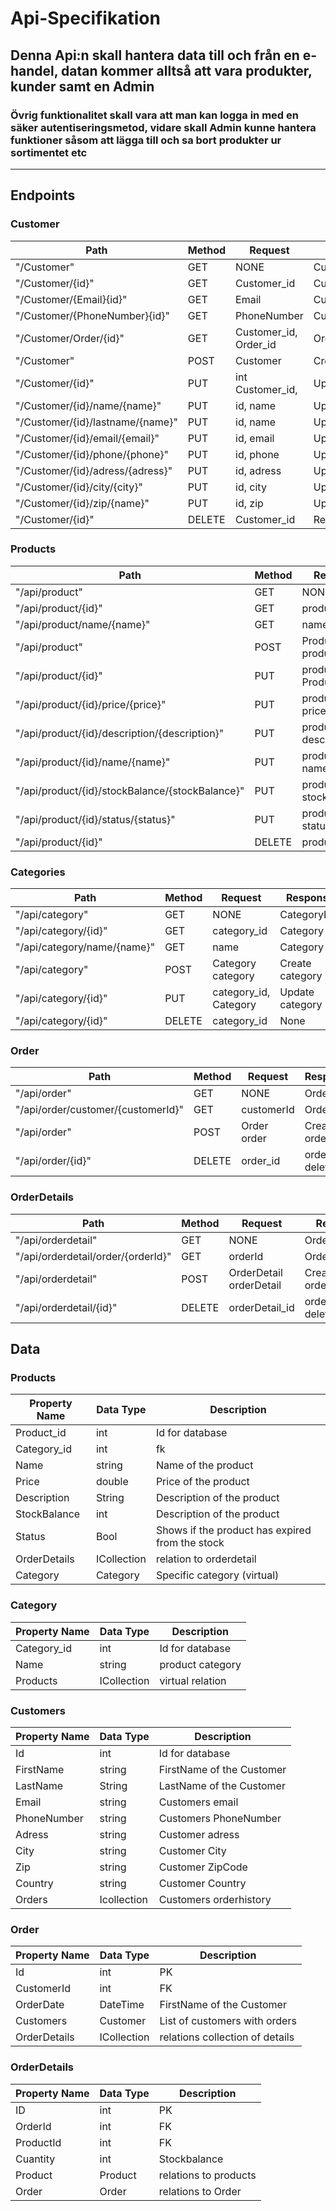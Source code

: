 # Api-Specifikation

## Denna Api:n skall hantera data till och från en e-handel, datan kommer alltså att vara produkter, kunder samt en Admin

### Övrig funktionalitet skall vara att man kan logga in med en säker autentiseringsmetod, vidare skall Admin kunne hantera funktioner såsom att lägga till och sa bort produkter ur sortimentet etc

---

## Endpoints

### Customer

| Path                             | Method | Request               | Response         | ResponseCodes |
| -------------------------------- | ------ | --------------------- | ---------------- | ------------- |
| "/Customer"                      | GET    | NONE                  | CustomerList     | 200           |
| "/Customer/{id}"                 | GET    | Customer_id           | CustomerById     | 200, 404      |
| "/Customer/{Email}{id}"          | GET    | Email                 | CustomerByMail   | 200, 404      |
| "/Customer/{PhoneNumber}{id}"    | GET    | PhoneNumber           | CustomerByPhone  | 200, 404      |
| "/Customer/Order/{id}"           | GET    | Customer_id, Order_id | OrdersList       | 200, 404      |
| "/Customer"                      | POST   | Customer              | Create customer  | 200, 400      |
| "/Customer/{id}"                 | PUT    | int Customer_id,      | Update customer  | 200, 400, 404 |
| "/Customer/{id}/name/{name}"     | PUT    | id, name              | Update FirstName | 200, 400, 404 |
| "/Customer/{id}/lastname/{name}" | PUT    | id, name              | Update LastName  | 200, 400, 404 |
| "/Customer/{id}/email/{email}"   | PUT    | id, email             | Update Email     | 200, 400, 404 |
| "/Customer/{id}/phone/{phone}"   | PUT    | id, phone             | Update Phone     | 200, 400, 404 |
| "/Customer/{id}/adress/{adress}" | PUT    | id, adress            | Update Adress    | 200, 400, 404 |
| "/Customer/{id}/city/{city}"     | PUT    | id, city              | Update City      | 200, 400, 404 |
| "/Customer/{id}/zip/{name}"      | PUT    | id, zip               | Update Zip       | 200, 400, 404 |
| "/Customer/{id}"                 | DELETE | Customer_id           | Remove customer  | 200, 400, 404 |

### Products

| Path                                            | Method | Request                  | Response             | ResponseCodes |
| ----------------------------------------------- | ------ | ------------------------ | -------------------- | ------------- |
| "/api/product"                                  | GET    | NONE                     | ProductList          | 200           |
| "/api/product/{id}"                             | GET    | product_id               | Product              | 200, 404      |
| "/api/product/name/{name}"                      | GET    | name                     | Product              | 200, 404      |
| "/api/product"                                  | POST   | Products product         | Create product       | 200, 400      |
| "/api/product/{id}"                             | PUT    | product_id, Product      | Update product       | 200, 404      |
| "/api/product/{id}/price/{price}"               | PUT    | product_id, price        | Update price         | 200, 404      |
| "/api/product/{id}/description/{description}"   | PUT    | product_id, description  | Update description   | 200, 404      |
| "/api/product/{id}/name/{name}"                 | PUT    | product_id, name         | Update  name         | 200, 404      |
| "/api/product/{id}/stockBalance/{stockBalance}" | PUT    | product_id, stockBalance | Update  stockbalance | 200, 404      |
| "/api/product/{id}/status/{status}"             | PUT    | product_id, status       | Update status        | 200, 404      |
| "/api/product/{id}"                             | DELETE | product_id               | None                 | 200, 404      |

### Categories

| Path                        | Method | Request               | Response        | ResponseCodes |
| --------------------------- | ------ | --------------------- | --------------- | ------------- |
| "/api/category"             | GET    | NONE                  | CategoryList    | 200           |
| "/api/category/{id}"        | GET    | category_id           | Category        | 200, 404      |
| "/api/category/name/{name}" | GET    | name                  | Category        | 200, 404      |
| "/api/category"             | POST   | Category category     | Create category | 200, 400      |
| "/api/category/{id}"        | PUT    | category_id, Category | Update category | 200, 404      |
| "/api/category/{id}"        | DELETE | category_id           | None            | 200, 404      |


### Order

| Path                               | Method | Request     | Response      | ResponseCodes |
| ---------------------------------- | ------ | ----------- | ------------- | ------------- |
| "/api/order"                       | GET    | NONE        | OrderList     | 200           |
| "/api/order/customer/{customerId}" | GET    | customerId  | OrderList     | 200, 404      |
| "/api/order"                       | POST   | Order order | Create order  | 200, 400      |
| "/api/order/{id}"                  | DELETE | order_id    | order deleted | 200, 404      |


### OrderDetails

| Path                               | Method | Request                 | Response            | ResponseCodes |
| ---------------------------------- | ------ | ----------------------- | ------------------- | ------------- |
| "/api/orderdetail"                 | GET    | NONE                    | OrderDetailList     | 200           |
| "/api/orderdetail/order/{orderId}" | GET    | orderId                 | OrderDetailList     | 200, 404      |
| "/api/orderdetail"                 | POST   | OrderDetail orderDetail | Create orderDetail  | 200, 400      |
| "/api/orderdetail/{id}"            | DELETE | orderDetail_id          | orderDetail deleted | 200, 404      |

## Data

### Products

| Property Name | Data Type                | Description                                     |
| ------------- | ------------------------ | ----------------------------------------------- |
| Product_id    | int                      | Id for database                                 |
| Category_id   | int                      | fk                                              |
| Name          | string                   | Name of the product                             |
| Price         | double                   | Price of the product                            |
| Description   | String                   | Description of the product                      |
| StockBalance  | int                      | Description of the product                      |
| Status        | Bool                     | Shows if the product has expired from the stock |
| OrderDetails  | ICollection<OrderDetail> | relation to orderdetail                         |
| Category      | Category                 | Specific category (virtual)                     |

### Category

| Property Name | Data Type            | Description      |
| ------------- | -------------------- | ---------------- |
| Category_id   | int                  | Id for database  |
| Name          | string               | product category |
| Products      | ICollection<Product> | virtual relation |

### Customers

| Property Name | Data Type          | Description               |
| ------------- | ------------------ | ------------------------- |
| Id            | int                | Id for database           |
| FirstName     | string             | FirstName of the Customer |
| LastName      | String             | LastName of the Customer  |
| Email         | string             | Customers email           |
| PhoneNumber   | string             | Customers PhoneNumber     |
| Adress        | string             | Customer adress           |
| City          | string             | Customer City             |
| Zip           | string             | Customer ZipCode          |
| Country       | string             | Customer Country          |
| Orders        | Icollection<Order> | Customers orderhistory    |

### Order

| Property Name | Data Type                 | Description                     |
| ------------- | ------------------------- | ------------------------------- |
| Id            | int                       | PK                              |
| CustomerId    | int                       | FK                              |
| OrderDate     | DateTime                  | FirstName of the Customer       |
| Customers     | Customer                  | List of customers with orders   |
| OrderDetails  | ICollection<Orderdetails> | relations collection of details |


### OrderDetails

| Property Name | Data Type | Description           |
| ------------- | --------- | --------------------- |
| ID            | int       | PK                    |
| OrderId       | int       | FK                    |
| ProductId     | int       | FK                    |
| Cuantity      | int       | Stockbalance          |
| Product       | Product   | relations to products |
| Order         | Order     | relations to Order    |